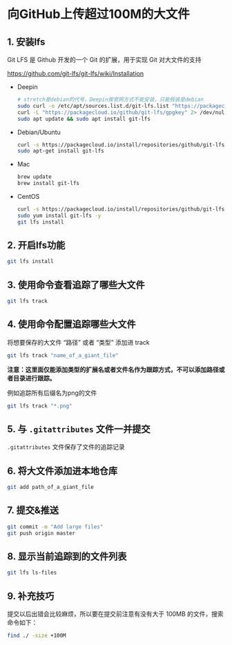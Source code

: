 # 向GitHub上传超过100M的大文件

## 1. 安装lfs

Git LFS 是 Github 开发的一个 Git 的扩展，用于实现 Git 对大文件的支持

<https://github.com/git-lfs/git-lfs/wiki/Installation>

- Deepin

    ```sh
    # stretch是debian的代号，Deepin按官网方式不能安装，只能假装是debian
    sudo curl -o /etc/apt/sources.list.d/git-lfs.list "https://packagecloud.io/install/repositories/github/git-lfs/config_file.list?os=debian&dist=stretch&source=script"
    curl -L "https://packagecloud.io/github/git-lfs/gpgkey" 2> /dev/null | sudo apt-key add -
    sudo apt update && sudo apt install git-lfs
    ```

- Debian/Ubuntu

    ```sh
    curl -s https://packagecloud.io/install/repositories/github/git-lfs/script.deb.sh | sudo bash
    sudo apt-get install git-lfs
    ```

- Mac

    ```sh
    brew update
    brew install git-lfs
    ```

- CentOS
  
  ```sh
  curl -s https://packagecloud.io/install/repositories/github/git-lfs/script.rpm.sh | sudo bash
  sudo yum install git-lfs -y
  git lfs install
  ```

## 2. 开启lfs功能

```sh
git lfs install
```

## 3. 使用命令查看追踪了哪些大文件

```sh
git lfs track
```

## 4. 使用命令配置追踪哪些大文件

将想要保存的大文件 “路径” 或者 “类型” 添加进 track

```sh
git lfs track "name_of_a_giant_file"
```

**注意：这里面仅能添加类型的扩展名或者文件名作为跟踪方式，不可以添加路径或者目录进行跟踪。**

例如追踪所有后缀名为png的文件

```sh
git lfs track "*.png"
```

## 5. 与 `.gitattributes` 文件一并提交

`.gitattributes` 文件保存了文件的追踪记录

## 6. 将大文件添加进本地仓库

```sh
git add path_of_a_giant_file
```

## 7. 提交&推送

```sh
git commit -m "Add large files"
git push origin master
```

## 8. 显示当前追踪到的文件列表

```sh
git lfs ls-files
```

## 9. 补充技巧

提交以后出错会比较麻烦，所以要在提交前注意有没有大于 100MB 的文件，搜索命令如下：

```sh
find ./ -size +100M
```
